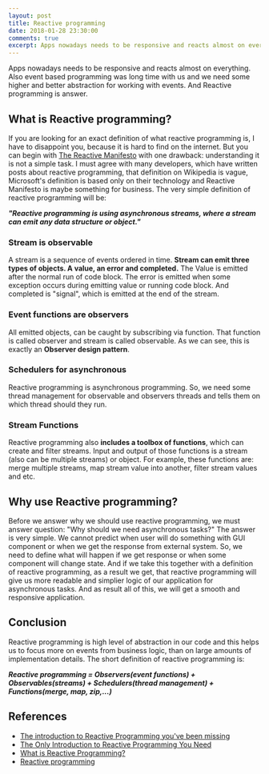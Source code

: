```yaml
---
layout: post
title: Reactive programming
date: 2018-01-28 23:30:00
comments: true
excerpt: Apps nowadays needs to be responsive and reacts almost on everything. Also event based programming was long time with us and we need some higher and better abstraction for working with events. And Reactive programming is answer.
---
```

Apps nowadays needs to be responsive and reacts almost on everything. Also event based programming was long time with us and we need some higher and better abstraction for working with events. And Reactive programming is answer.

## What is Reactive programming?
If you are looking for an exact definition of what reactive programming is, I have to disappoint you, because it is hard to find on the internet. But you can begin with [The Reactive Manifesto](https://www.reactivemanifesto.org/) with one drawback: understanding it is not a simple task. I must agree with many developers, which have written posts about reactive programming, that definition on Wikipedia is vague, Microsoft's definition is based only on their technology and Reactive Manifesto is maybe something for business. The very simple definition of reactive programming will be:

***"Reactive programming is using asynchronous streams, where a stream can emit any data structure or object."***

### Stream is observable
A stream is a sequence of events ordered in time. **Stream can emit three types of objects. A value, an error and completed.** The Value is emitted after the normal run of code block. The error is emitted when some exception occurs during emitting value or running code block. And completed is "signal", which is emitted at the end of the stream.

### Event functions are observers
All emitted objects, can be caught by subscribing via function. That function is called observer and stream is called observable. As we can see, this is exactly an **Observer design pattern**.

### Schedulers for asynchronous
Reactive programming is asynchronous programming. So, we need some thread management for observable and observers threads and tells them on which thread should they run.

### Stream Functions
Reactive programming also **includes a toolbox of functions**, which can create and filter streams. Input and output of those functions is a stream (also can be multiple streams) or object. For example, these functions are: merge multiple streams, map stream value into another, filter stream values and etc.

## Why use Reactive programming?
Before we answer why we should use reactive programming, we must answer question: "Why should we need asynchronous tasks?" The answer is very simple. We cannot predict when user will do something with GUI component or when we get the response from external system. So, we need to define what will happen if we get response or when some component will change state. And if we take this together with a definition of reactive programming, as a result we get, that reactive programming will give us more readable and simplier logic of our application for asynchronous tasks. And as result all of this, we will get a smooth and responsive application.

## Conclusion
Reactive programming is high level of abstraction in our code and this helps us to focus more on events from business logic, than on large amounts of implementation details. The short definition of reactive programming is:

***Reactive programming = Observers(event functions) + Observables(streams) + Schedulers(thread management) + Functions(merge, map, zip,...)***

## References
* [The introduction to Reactive Programming you've been missing](https://gist.github.com/staltz/868e7e9bc2a7b8c1f754)
* [The Only Introduction to Reactive Programming You Need](https://dzone.com/articles/only-introduction-reactive)
* [What is Reactive Programming?](https://medium.com/@kevalpatel2106/what-is-reactive-programming-da37c1611382)
* [Reactive programming](https://en.m.wikipedia.org/wiki/Reactive_programming)

